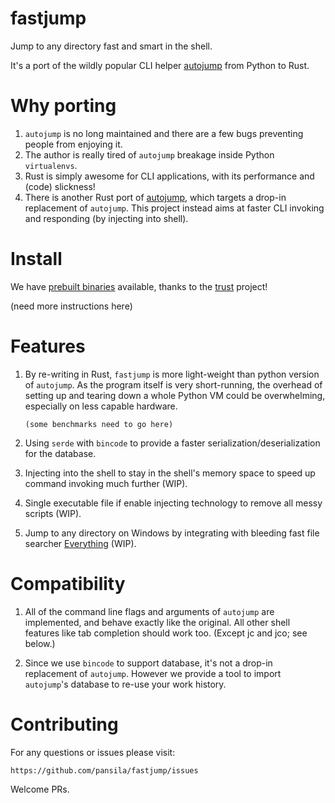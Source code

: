 # fastjump
Jump to any directory fast and smart in the shell.

It's a port of the wildly popular CLI helper [autojump](https://github.com/wting/autojump) from Python to Rust.

# Why porting
1. `autojump` is no long maintained and there are a few bugs preventing people from enjoying it.
2. The author is really tired of `autojump` breakage inside Python `virtualenvs`.
3. Rust is simply awesome for CLI applications, with its performance and (code) slickness!
4. There is another Rust port of [autojump](https://github.com/xen0n/autojump-rs), which targets a drop-in replacement of `autojump`. This project instead aims at faster CLI invoking and responding (by injecting into shell).

# Install
We have [prebuilt binaries](https://github.com/pansila/fastjump/releases) available, thanks to the [trust](https://github.com/japaric/trust) project!

(need more instructions here)

# Features
1. By re-writing in Rust, `fastjump` is more light-weight than python version of `autojump`. As the program itself is very short-running, the overhead of setting up and tearing down a whole Python VM could be overwhelming, especially on less capable hardware.

   ```
   (some benchmarks need to go here)
   ```
2. Using `serde` with `bincode` to provide a faster serialization/deserialization for the database.
3. Injecting into the shell to stay in the shell's memory space to speed up command invoking much further (WIP).
4. Single executable file if enable injecting technology to remove all messy scripts (WIP).
5. Jump to any directory on Windows by integrating with bleeding fast file searcher [Everything](https://www.voidtools.com/) (WIP).

# Compatibility
1. All of the command line flags and arguments of `autojump` are implemented, and behave exactly like the original. All other shell features like tab completion should work too. (Except jc and jco; see below.)

2. Since we use `bincode` to support database, it's not a drop-in replacement of `autojump`. However we provide a tool to import `autojump`'s database to re-use your work history.

# Contributing

For any questions or issues please visit:

    https://github.com/pansila/fastjump/issues

Welcome PRs.

